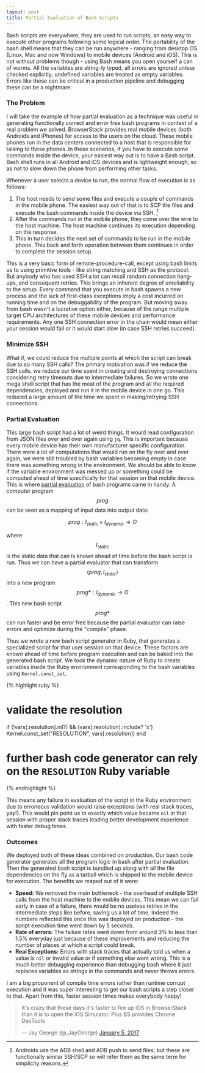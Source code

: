 ```yaml
---
layout: post
title: Partial Evaluation of Bash Scripts
---
```


<script src="https://cdn.mathjax.org/mathjax/latest/MathJax.js?config=TeX-AMS-MML_HTMLorMML" type="text/javascript"></script>

Bash scripts are everywhere, they are used to run scripts, an easy way to execute other programs following some logical order. The portability of the bash shell means that they can be run anywhere - ranging from desktop OS (Linux, Mac and now Windows) to mobile devices (Android and iOS). This is not without problems though - using Bash means you open yourself a can of worms. All the variables are string-ly typed, all errors are ignored unless checked explicitly, undefined variables are treated as empty variables. Errors like these can be critical in a production pipeline and debugging these can be a nightmare.

### The Problem

I will take the example of how partial evaluation as a technique was useful in generating functionally correct and error free bash programs in context of a real problem we solved. BrowserStack provides real mobile devices (both Androids and iPhones) for access to the users on the cloud. These mobile phones run in the data centers connected to a host that is responsible for talking to these phones. In these scenarios, if you have to execute some commands inside the device, your easiest way out is to have a Bash script. Bash shell runs in all Android and iOS devices and is lightweight enough, so as not to slow down the phone from performing other tasks.

Whenever a user selects a device to run, the normal flow of execution is as follows:

1. The host needs to send some files and execute a couple of commands in the mobile phone. The easiest way out of that is to SCP the files and execute the bash commands inside the device via SSH. [^1]
2. After the commands run in the mobile phone, they come over the wire to the host machine. The host machine continues its execution depending on the response.
3. This in turn decides the next set of commands to be run in the mobile phone. This back and forth operation between them continues in order to complete the session setup.

This is a very basic form of remote-procedure-call, except using bash limits us to using primitive tools - like string matching and SSH as the protocol. But anybody who has used SSH a lot can recall random connection hang-ups, and consequent retries. This brings an inherent degree of unreliability to the setup. Every command that you execute in bash spawns a new process and the lack of first-class exceptions imply a cost incurred on running time and on the debuggability of the program. But moving away from bash wasn't a lucrative option either, because of the range multiple target CPU architectures of these mobile devices and performance requirements. Any one SSH connection error in the chain would mean either your session would fail or it would start slow (in case SSH retries succeed).

### Minimize SSH

What if, we could reduce the multiple points at which the script can break due to so many SSH calls? The primary motivation was if we reduce the SSH calls, we reduce our time spent in creating and destroying connections considering retry timeouts due to intermediate failures. So we wrote one mega shell script that has the meat of the program and all the required dependencies, deployed and run it in the mobile device in one go. This reduced a large amount of the time we spent in making/retrying SSH connections.

### Partial Evaluation

This large bash script had a lot of weird things. It would read configuration from JSON files over and over again using `jq`. This is important because every mobile device has their own manufacturer specific configuration. There were a lot of computations that would run on the fly over and over again, we were still troubled by bash variables becoming empty in case there was something wrong in the environment. We should be able to know if the variable environment was messed up or something could be computed ahead of time specifically for that session on that mobile device. This is where [partial evaluation](https://en.wikipedia.org/wiki/Partial_evaluation) of bash programs came in handy. A computer program $$prog$$ can be seen as a mapping of input data into output data:

$$prog: I_{static} \times I_{dynamic} \rightarrow O$$

where $$I_{static}$$ is the static data that can is known ahead of time before the bash script is run. Thus we can have a partial evaluator that can transform $$\langle prog, I_{static} \rangle$$ into a new program $$prog*: I_{dynamic} \rightarrow O$$. This new bash script $$prog*$$ can run faster and be error free because the partial evaluator can raise errors and optimize during the "compile" phase.

Thus we wrote a new bash script generator in Ruby, that generates a specialized script for that user session on that device. These factors are known ahead of time before program execution and can be baked into the generated bash script. We took the dynamic nature of Ruby to create variables inside the Ruby environment corresponding to the bash variables using `Kernel.const_set`.

{% highlight ruby %}
# validate the resolution
if (!vars[:resolution].nil?) && (vars[:resolution].include? 'x')
  Kernel.const_set("RESOLUTION", vars[:resolution])
end

# further bash code generator can rely on the `RESOLUTION` Ruby variable
{% endhighlight %}

This means any failure in evaluation of the script in the Ruby environment due to erroneous validation would raise exceptions (with real stack traces, yay!). This would pin point us to exactly which value became `nil` in that session with proper stack traces leading better development experience with faster debug times.

### Outcomes

We deployed both of these ideas combined on production. Our bash code generator generates all the program logic in bash after partial evaluation. Then the generated bash script is bundled up along with all the file dependencies on the fly as a tarball which is shipped to the mobile device for execution. The benefits we reaped out of it were:


* **Speed:** We removed the main bottleneck - the overhead of multiple SSH calls from the host machine to the mobile devices. This mean we can fail early in case of a failure, there would be no useless retries in the intermediate steps like before, saving us a lot of time. Indeed the numbers reflected this once this was deployed on production - the script execution time went down by 5 seconds.
* **Rate of errors:** The failure rates went down from around 3% to less than 1.5% everyday just because of these improvements and reducing the number of places at which a script could break.
* **Real Exceptions:** Errors with stack traces that actually told us when a value is `nil` or invalid value or if something else went wrong. This is a much better debugging experience than debugging bash where it just replaces variables as strings in the commands and never throws errors.

I am a big proponent of compile time errors rather than runtime corrupt execution and it was super interesting to get our bash scripts a step closer to that. Apart from this, faster session times makes everybody happy!

<blockquote class="twitter-tweet tw-align-center" data-lang="en"><p lang="en" dir="ltr">It&#39;s crazy that these days it&#39;s faster to fire up iOS in BrowserStack than it is to open the iOS Simulator. Plus BS provides Chrome DevTools</p>&mdash; Jay George (@_JayGeorge) <a href="https://twitter.com/_JayGeorge/status/817107605944418304?ref_src=twsrc%5Etfw">January 5, 2017</a></blockquote>
<script async src="https://platform.twitter.com/widgets.js" charset="utf-8"></script>

[^1]: Androids use the ADB shell and ADB push to send files, but these are functionally similar SSH/SCP so will refer them as the same term for simplicity reasons.
